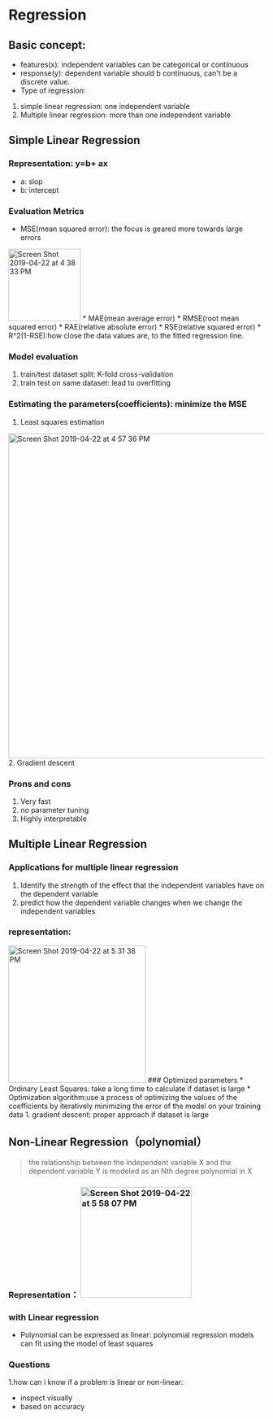 # Regression
## Basic concept:
* features(x): independent variables can be categorical or continuous
* response(y): dependent variable should b continuous, can't be a discrete value.
* Type of regression:
1. simple linear regression: one independent variable
2. Multiple linear regression: more than one independent variable

## Simple Linear Regression
### Representation: y=b+ ax
  * a: slop
  * b: intercept
### Evaluation Metrics 
* MSE(mean squared error): the focus is geared more towards large errors
<img width="142" alt="Screen Shot 2019-04-22 at 4 38 33 PM" src="https://user-images.githubusercontent.com/27160394/56528401-1f97a680-651d-11e9-8c6e-5a6e8d58365c.png">
* MAE(mean average error)
* RMSE(root mean squared error)
* RAE(relative absolute error)
* RSE(relative squared error)
* R^2(1-RSE):how close the data values are, to the fitted regression line.

### Model evaluation
1. train/test dataset split: K-fold cross-validation
2. train test on same dataset: lead to overfitting

### Estimating the parameters(coefficients): minimize the MSE
1. Least squares estimation
<img width="639" alt="Screen Shot 2019-04-22 at 4 57 36 PM" src="https://user-images.githubusercontent.com/27160394/56530067-ce3ce680-651f-11e9-949a-eb4baa4b6b92.png">
2. Gradient descent

### Prons and cons
1. Very fast
2. no parameter tuning
3. Highly interpretable
  
## Multiple Linear Regression
### Applications for multiple linear regression
1. Identify the strength of the effect that the independent variables have on the dependent variable
2. predict how the dependent variable changes when we change the independent variables
### representation:
<img width="270" alt="Screen Shot 2019-04-22 at 5 31 38 PM" src="https://user-images.githubusercontent.com/27160394/56532861-97b59a80-6524-11e9-9c82-3e66a95e45a6.png">
### Optimized parameters 
* Ordinary Least Squares: take a long time to calculate if dataset is large
* Optimization algorithm:use a process of optimizing the values of the coefficients by iteratively minimizing the error of the model on your training data
 1. gradient descent: proper approach if dataset is large
 
## Non-Linear Regression（polynomial）
> the relationship between the independent variable X and the dependent variable Y is modeled as an Nth degree polynomial in X
### Representation： <img width="218" alt="Screen Shot 2019-04-22 at 5 58 07 PM" src="https://user-images.githubusercontent.com/27160394/56534749-46a7a580-6528-11e9-8c9c-abbabd6202f0.png">
### with Linear regression
* Polynomial can be expressed as linear: polynomial regression models can fit using the model of least squares
### Questions
1.how can i know if a problem is linear or non-linear:
  * inspect visually
  * based on accuracy
 
 
